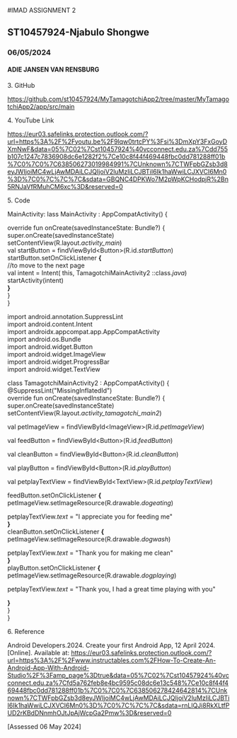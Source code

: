  #IMAD ASSIGNMENT 2

## ST10457924-Njabulo Shongwe

### 06/05/2024

#### ADIE JANSEN VAN RENSBURG

3\. GitHub

<https://github.com/st10457924/MyTamagotchiApp2/tree/master/MyTamagotchiApp2/app/src/main>

4\. YouTube Link

<https://eur03.safelinks.protection.outlook.com/?url=https%3A%2F%2Fyoutu.be%2F9lqw0trtcPY%3Fsi%3DmXpY3FxGoyDXmNwF&data=05%7C02%7Cst10457924%40vcconnect.edu.za%7Cdd755b107c1247c7836908dc6e1282f2%7Ce10c8f44f469448fbc0dd781288ff01b%7C0%7C0%7C638506273019984991%7CUnknown%7CTWFpbGZsb3d8eyJWIjoiMC4wLjAwMDAiLCJQIjoiV2luMzIiLCJBTiI6Ik1haWwiLCJXVCI6Mn0%3D%7C0%7C%7C%7C&sdata=GBQNC4DPKWo7M2pWpKCHodpjR%2Bn5RNJaVfRMuhCM6xc%3D&reserved=0>

5\. Code

MainActivity: lass MainActivity : AppCompatActivity() {  
  
override fun onCreate(savedInstanceState: Bundle?) {  
super.onCreate(savedInstanceState)  
setContentView(R.layout.*activity\_main*)  
val startButton = findViewById&lt;Button>(R.id.*startButton*)  
startButton.setOnClickListener **{**  
//to move to the next page  
val intent = Intent( this, TamagotchiMainActivity2 ::class.*java*)  
startActivity(intent)  
**}**  
}  
}

import android.annotation.SuppressLint  
import android.content.Intent  
import androidx.appcompat.app.AppCompatActivity  
import android.os.Bundle  
import android.widget.Button  
import android.widget.ImageView  
import android.widget.ProgressBar  
import android.widget.TextView  
  
  
class TamagotchiMainActivity2 : AppCompatActivity() {
@SuppressLint("MissingInflatedId")  
override fun onCreate(savedInstanceState: Bundle?) {  
super.onCreate(savedInstanceState)  
setContentView(R.layout.*activity\_tamagotchi\_main2*)  
  
val petImageView = findViewById&lt;ImageView>(R.id.*petImageView*)  
  
val feedButton = findViewById&lt;Button>(R.id.*feedButton*)  
  
val cleanButton = findViewById&lt;Button>(R.id.*cleanButton*)  
  
val playButton = findViewById&lt;Button>(R.id.*playButton*)  
  
val petplayTextView =
findViewById&lt;TextView>(R.id.*petplayTextView*)  
  
feedButton.setOnClickListener **{**  
petImageView.setImageResource(R.drawable.*dogeating*)  
  
petplayTextView.*text* = "I appreciate you for feeding me"  
**}**  
cleanButton.setOnClickListener **{**  
petImageView.setImageResource(R.drawable.*dogwash*)  
  
petplayTextView.*text* = "Thank you for making me clean"  
**}**  
playButton.setOnClickListener **{**  
petImageView.setImageResource(R.drawable.*dogplaying*)  
  
petplayTextView.*text* = "Thank you, I had a great time playing with
you"  
  
**}**  
}  
}

6\. Reference

Android Developers.2024. Create your first Android App, 12 April 2024.
\[Online\]. Available at:
<https://eur03.safelinks.protection.outlook.com/?url=https%3A%2F%2Fwww.instructables.com%2FHow-To-Create-An-Android-App-With-Android-Studio%2F%3Famp_page%3Dtrue&data=05%7C02%7Cst10457924%40vcconnect.edu.za%7Cfd5a762feb8e4bc9595c08dc6e13c548%7Ce10c8f44f469448fbc0dd781288ff01b%7C0%7C0%7C638506278424642814%7CUnknown%7CTWFpbGZsb3d8eyJWIjoiMC4wLjAwMDAiLCJQIjoiV2luMzIiLCJBTiI6Ik1haWwiLCJXVCI6Mn0%3D%7C0%7C%7C%7C&sdata=rnLlQJi8RkXLtfPUD2rKBdDNnmhOJtJpAjWcpGa2Pmw%3D&reserved=0>

\[Assessed 06 May 2024\]
